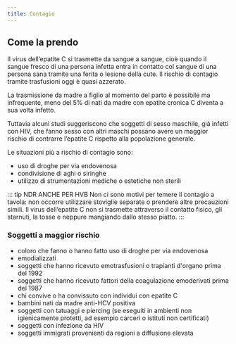 ```yaml
---
title: Contagio
---
```


## Come la prendo

Il virus dell’epatite C si trasmette da sangue a sangue, cioè quando il sangue fresco di una persona infetta entra in contatto col sangue di una persona sana tramite una ferita o lesione della cute. Il rischio di contagio tramite trasfusioni oggi è quasi azzerato.

La trasmissione da madre a figlio al momento del parto è possibile ma infrequente, meno del 5% di nati da madre con epatite cronica C diventa a sua volta infetto.

Tuttavia alcuni studi suggeriscono che soggetti di sesso maschile, già infetti con HIV, che fanno sesso con altri maschi possano avere un maggior rischio di contrarre l’epatite C rispetto alla popolazione generale.

Le situazioni più a rischio di contagio sono:

- uso di droghe per via endovenosa
- condivisione di aghi o siringhe
- utilizzo di strumentazioni mediche o estetiche non sterili

::: tip NDR ANCHE PER HVB
Non ci sono motivi per temere il contagio a tavola: non occorre utilizzare stoviglie separate o prendere altre precauzioni simili. Il virus dell’epatite C non si trasmette attraverso il contatto fisico, gli starnuti, la tosse e neppure mangiando dallo stesso piatto.
:::

### Soggetti a maggior rischio

- coloro che fanno o hanno fatto uso di droghe per via endovenosa
- emodializzati
- soggetti che hanno ricevuto emotrasfusioni o trapianti d'organo prima del 1992
- soggetti che hanno ricevuto fattori della coagulazione emoderivati prima del 1987
- chi convive o ha convissuto con individui con epatite C
- bambini nati da madre anti-HCV positiva
- soggetti con tatuaggi e piercing (se eseguiti in ambienti non igienicamente protetti, ad esempio carceri o istituti non certificati)
- soggetti con infezione da HIV
- soggetti immigrati provenienti da regioni a diffusione elevata
